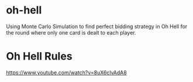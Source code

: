 # oh-hell
Using Monte Carlo Simulation to find perfect bidding strategy in Oh Hell for the round where only one card is dealt to each player.

# Oh Hell Rules
https://www.youtube.com/watch?v=8uX6clvAdA8


